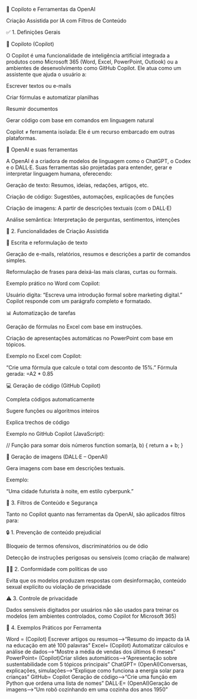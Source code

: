 🧠 Copiloto e Ferramentas da OpenAI

Criação Assistida por IA com Filtros de Conteúdo

✅ 1. Definições Gerais


🔹 Copiloto (Copilot)

O Copilot é uma funcionalidade de inteligência artificial integrada a produtos como Microsoft 365 (Word, Excel, PowerPoint, Outlook) ou a ambientes de desenvolvimento como GitHub Copilot. Ele atua como um assistente que ajuda o usuário a:

Escrever textos ou e-mails

Criar fórmulas e automatizar planilhas

Resumir documentos

Gerar código com base em comandos em linguagem natural

Copilot ≠ ferramenta isolada: Ele é um recurso embarcado em outras plataformas.



🔹 OpenAI e suas ferramentas

A OpenAI é a criadora de modelos de linguagem como o ChatGPT, o Codex e o DALL·E. Suas ferramentas são projetadas para entender, gerar e interpretar linguagem humana, oferecendo:

Geração de texto: Resumos, ideias, redações, artigos, etc.

Criação de código: Sugestões, automações, explicações de funções

Criação de imagens: A partir de descrições textuais (com o DALL·E)

Análise semântica: Interpretação de perguntas, sentimentos, intenções



🧰 2. Funcionalidades de Criação Assistida


📝 Escrita e reformulação de texto

Geração de e-mails, relatórios, resumos e descrições a partir de comandos simples.

Reformulação de frases para deixá-las mais claras, curtas ou formais.

Exemplo prático no Word com Copilot:

Usuário digita: “Escreva uma introdução formal sobre marketing digital.”
Copilot responde com um parágrafo completo e formatado.


📊 Automatização de tarefas

Geração de fórmulas no Excel com base em instruções.

Criação de apresentações automáticas no PowerPoint com base em tópicos.

Exemplo no Excel com Copilot:

“Crie uma fórmula que calcule o total com desconto de 15%.”
Fórmula gerada: =A2 * 0.85

💻 Geração de código (GitHub Copilot)

Completa códigos automaticamente

Sugere funções ou algoritmos inteiros

Explica trechos de código



Exemplo no GitHub Copilot (JavaScript):

// Função para somar dois números
function somar(a, b) {
  return a + b;
}


🎨 Geração de imagens (DALL·E – OpenAI)

Gera imagens com base em descrições textuais.

Exemplo:

“Uma cidade futurista à noite, em estilo cyberpunk.”



🚦 3. Filtros de Conteúdo e Segurança

Tanto no Copilot quanto nas ferramentas da OpenAI, são aplicados filtros para:


🔒 1. Prevenção de conteúdo prejudicial

Bloqueio de termos ofensivos, discriminatórios ou de ódio

Detecção de instruções perigosas ou sensíveis (como criação de malware)


🧑‍⚖️ 2. Conformidade com políticas de uso

Evita que os modelos produzam respostas com desinformação, conteúdo sexual explícito ou violação de privacidade


⚠️ 3. Controle de privacidade

Dados sensíveis digitados por usuários não são usados para treinar os modelos (em ambientes controlados, como Copilot for Microsoft 365)


🧪 4. Exemplos Práticos por Ferramenta

Word = (Copilot) Escrever artigos ou resumos-->“Resumo do impacto da IA na educação em até 100 palavras”
Excel= (Copilot) Automatizar cálculos e análise de dados-->“Mostre a média de vendas dos últimos 6 meses”
PowerPoint= (Copilot)Criar slides automáticos-->“Apresentação sobre sustentabilidade com 5 tópicos principais”
ChatGPT= (OpenAI)Conversas, explicações, simulações-->“Explique como funciona a energia solar para crianças”
GitHub= Copilot	Geração de código-->“Crie uma função em Python que ordena uma lista de nomes”
DALL·E= (OpenAI)Geração de imagens-->“Um robô cozinhando em uma cozinha dos anos 1950”
